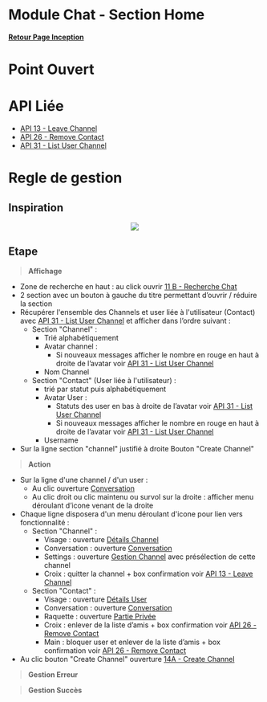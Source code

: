 # Module Chat - Section Home

**[Retour Page Inception](./00_Page_Inception.md)**

# Point Ouvert

# API Liée
- [API 13 - Leave Channel](../API/13_Leave_Channel.md)
- [API 26 - Remove Contact](../API/26_Remove_Contact.md)
- [API 31 - List User Channel](../API/31_List_User_Channel.md)

# Regle de gestion

## Inspiration
<p align="center">
	<img src="./Inspiration/Chat_Home.png" />
</p>

## Etape

> **Affichage**

- Zone de recherche en haut : au click ouvrir [11 B - Recherche Chat](./11B_Recherche_Chat.md)
- 2 section avec un bouton à gauche du titre permettant d’ouvrir / réduire la section
- Récupérer l'ensemble des Channels et user liée à l'utilisateur (Contact) avec [API 31 - List User Channel](../API/31_List_User_Channel.md) et afficher dans l’ordre suivant  :
	- Section "Channel" :
		- Trié alphabétiquement 
		- Avatar channel : 
			- Si nouveaux messages afficher le nombre en rouge en haut à droite de l’avatar voir [API 31 - List User Channel](../API/31_List_User_Channel.md)
		- Nom Channel
	- Section "Contact" (User liée à l'utilisateur) :
		- trié par statut puis alphabétiquement 
		- Avatar User : 
			- Statuts des user en bas à droite de l’avatar voir [API 31 - List User Channel](../API/31_List_User_Channel.md)
			- Si nouveaux messages afficher le nombre en rouge en haut à droite de l’avatar voir [API 31 - List User Channel](../API/31_List_User_Channel.md)
		- Username
- Sur la ligne section "channel" justifié à droite Bouton "Create Channel"

> **Action**

- Sur la ligne d'une channel / d'un user :
	- Au clic ouverture [Conversation](./11C_Conversation.md) 
	- Au clic droit ou clic maintenu ou survol sur la droite : afficher menu déroulant d’icone venant de la droite
- Chaque ligne disposera d'un menu déroulant d'icone pour lien vers fonctionnalité : 
	- Section "Channel" :
		- Visage : ouverture [Détails Channel](./11D_Details_Channel.md)
		- Conversation : ouverture [Conversation](./11C_Conversation.md)
		- Settings : ouverture [Gestion Channel](./33_Gestion_Channel.md) avec présélection de cette channel
		- Croix : quitter la channel + box confirmation voir [API 13 - Leave Channel](../API/13_Leave_Channel.md)
	- Section "Contact" :
		- Visage : ouverture [Détails User](./11E_Details_User.md)
		- Conversation : ouverture [Conversation](./11C_Conversation.md)
		- Raquette : ouverture [Partie Privée](./24_Partie_Privee.md)
		- Croix : enlever de la liste d’amis + box confirmation voir [API 26 - Remove Contact](../API/26_Remove_Contact.md)
		- Main : bloquer user et enlever de la liste d’amis + box confirmation voir [API 26 - Remove Contact](../API/26_Remove_Contact.md)
- Au clic bouton "Create Channel" ouverture [14A - Create Channel](./14A_Create_Channel.md)

> **Gestion Erreur**

> **Gestion Succès**

